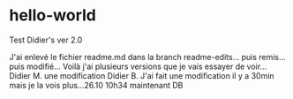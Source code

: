 # hello-world

Test Didier's ver 2.0

J'ai enlevé le fichier readme.md dans la branch readme-edits... puis remis... puis modifié...
Voilà j'ai plusieurs versions que je vais essayer de voir... 
Didier M. 
une modification Didier B.
J'ai fait une modification il y a 30min mais je la vois plus...26.10 10h34 maintenant DB

